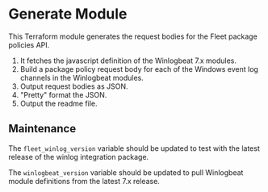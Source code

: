 # Generate Module

This Terraform module generates the request bodies for the Fleet package policies API.

1. It fetches the javascript definition of the Winlogbeat 7.x modules.
2. Build a package policy request body for each of the Windows event log channels
in the Winlogbeat modules.
3. Output request bodies as JSON.
4. "Pretty" format the JSON.
5. Output the readme file.

## Maintenance

The `fleet_winlog_version` variable should be updated to test with the latest release
of the winlog integration package.

The `winlogbeat_version` variable should be updated to pull Winlogbeat module definitions
from the latest 7.x release.